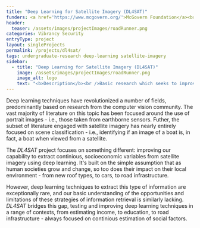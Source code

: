 ```yaml
---
title: "Deep Learning for Satellite Imagery (DL4SAT)"
funders: <a href='https://www.mcgovern.org/'>McGovern Foundation</a><br /><a href='https://cyberinitiative.org/'>Commonwealth Cyber Initiative</a><br />
header:
  teaser: /assets/images/projectImages/roadRunner.png
categories: Vibrancy Security
entryType: project
layout: singleProjects
permalink: /projects/dl4sat/
tags: undergraduate-research deep-learning satellite-imagery
sidebar:
  - title: "Deep Learning for Satellite Imagery (DL4SAT)"
    image: /assets/images/projectImages/roadRunner.png
    image_alt: logo
    text: "<b>Description</b><br />Basic research which seeks to improve our capacity to leverage deep learning techniques with satellite data.<br /><b>Timeline:</b><br />Fall 2017 to Present<br /><b>People:</b><br /><a href='/people/danrunfolafall2017.html'>Dan Runfola</a>, <a href='/people/ethanbrewerspring2020.html'>Ethan Brewer</a>, <a href='/people/sethgoodmanfall2017.html'>Seth Goodman</a>, <a href='/people/zhonghuimirandalvfall2019.html'>Zhonghui Miranda Lv</a>, <a href='/people/ericwalterfall2017.html'>Eric Walter</a>, <a href='/people/yawoforispring2019.html'>Yaw Ofori-Addae</a>, <a href='/people/graceleespring2019.html'>Grace Lee</a>, <a href='/people/nolanmaspring2019.html'>Nolan Ma</a>, <a href='/people/jasonlinfall2019.html'>Jason Lin</a>, <a href='/people/tinaspring2020.html'>Tina (Jiaying) Chen </a>, <a href='/people/jamesyaospring2020.html'>James Yao</a>, <a href='/people/calvinbertoncinispring2020.html'>Calvin Bertoncini</a>, <a href='/people/kerrywangfall2020.html'>Kerry Wang</a>, <a href='/people/jacobsomerfall2020.html'>Jacob Somer</a>, <a href='/people/langstonleefall2020.html'>Langston Lee</a>, <a href='/people/lindamafall2020.html'>Linda Ma</a>, <a href='/people/robertwestfall2020.html'>Robert West</a>, <a href='/people/johnhenninspring2020.html'>John Hennin</a>, <a href='/people/heatherbaierfall2018.html'>Heather Baier</a>, <a href='/people/audreywayfall2018.html'>Audrey Way</a>, <a href='/people/rachelobermanfall2017.html'>Rachel Oberman</a>, <a href='/people/ericnubbefall2019.html'>Eric Nubbe </a>"
---
```

Deep learning techniques have revolutionized a number of fields, predominantly based on research from the computer vision community.  The vast majority of literature on this topic has been focused around the use of portrait images - i.e., those taken from earthborne sensors.  Futher, the subset of literature engaged with satellite imagery has nearly entirely focused on scene classification - i.e., identifying if an image of a boat is, in fact, a boat when viewed from a satellite.

The *DL4SAT* project focuses on something different: improving our capability to extract continious, socioeconomic variables from satellite imagery using deep learning.  It's built on the simple assumption that as human societies grow and change, so too does their impact on their local environment - from new roof types, to cars, to road infrastructure.

However, deep learning techniques to extract this type of information are exceptionally rare, and our basic understanding of the opportunities and limitations of these strategies of information retrieval is similarly lacking.  *DL4SAT* bridges this gap, testing and improving deep learning techniques in a range of contexts, from estimating income, to education, to road infrastructure - always focused on continious estimation of social factors.  